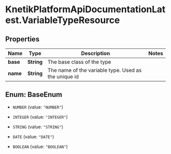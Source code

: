 # KnetikPlatformApiDocumentationLatest.VariableTypeResource

## Properties
Name | Type | Description | Notes
------------ | ------------- | ------------- | -------------
**base** | **String** | The base class of the type | 
**name** | **String** | The name of the variable type. Used as the unique id | 


<a name="BaseEnum"></a>
## Enum: BaseEnum


* `NUMBER` (value: `"NUMBER"`)

* `INTEGER` (value: `"INTEGER"`)

* `STRING` (value: `"STRING"`)

* `DATE` (value: `"DATE"`)

* `BOOLEAN` (value: `"BOOLEAN"`)




